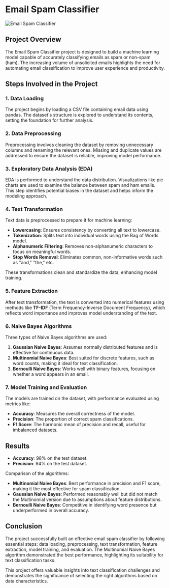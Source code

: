 # Email Spam Classifier

![Email Spam Classifier](https://t3.ftcdn.net/jpg/09/20/22/64/360_F_920226428_V01z4i1KrONjr0pBwVaWw9OHt4hjM2ga.jpg)

## Project Overview
The Email Spam Classifier project is designed to build a machine learning model capable of accurately classifying emails as spam or non-spam (ham). The increasing volume of unsolicited emails highlights the need for automating email classification to improve user experience and productivity.

## Steps Involved in the Project

### 1. Data Loading
The project begins by loading a CSV file containing email data using pandas. The dataset's structure is explored to understand its contents, setting the foundation for further analysis.

### 2. Data Preprocessing
Preprocessing involves cleaning the dataset by removing unnecessary columns and renaming the relevant ones. Missing and duplicate values are addressed to ensure the dataset is reliable, improving model performance.

### 3. Exploratory Data Analysis (EDA)
EDA is performed to understand the data distribution. Visualizations like pie charts are used to examine the balance between spam and ham emails. This step identifies potential biases in the dataset and helps inform the modeling approach.

### 4. Text Transformation
Text data is preprocessed to prepare it for machine learning:
- **Lowercasing**: Ensures consistency by converting all text to lowercase.
- **Tokenization**: Splits text into individual words using the Bag of Words model.
- **Alphanumeric Filtering**: Removes non-alphanumeric characters to focus on meaningful words.
- **Stop Words Removal**: Eliminates common, non-informative words such as "and," "the," etc.

These transformations clean and standardize the data, enhancing model training.

### 5. Feature Extraction
After text transformation, the text is converted into numerical features using methods like **TF-IDF** (Term Frequency-Inverse Document Frequency), which reflects word importance and improves model understanding of the text.

### 6. Naive Bayes Algorithms
Three types of Naive Bayes algorithms are used:
1. **Gaussian Naive Bayes**: Assumes normally distributed features and is effective for continuous data.
2. **Multinomial Naive Bayes**: Best suited for discrete features, such as word counts, making it ideal for text classification.
3. **Bernoulli Naive Bayes**: Works well with binary features, focusing on whether a word appears in an email.

### 7. Model Training and Evaluation
The models are trained on the dataset, with performance evaluated using metrics like:
- **Accuracy**: Measures the overall correctness of the model.
- **Precision**: The proportion of correct spam classifications.
- **F1 Score**: The harmonic mean of precision and recall, useful for imbalanced datasets.

## Results
- **Accuracy**: 98% on the test dataset.
- **Precision**: 94% on the test dataset.

Comparison of the algorithms:
- **Multinomial Naive Bayes**: Best performance in precision and F1 score, making it the most effective for spam classification.
- **Gaussian Naive Bayes**: Performed reasonably well but did not match the Multinomial version due to assumptions about feature distributions.
- **Bernoulli Naive Bayes**: Competitive in identifying word presence but underperformed in overall accuracy.

## Conclusion
The project successfully built an effective email spam classifier by following essential steps: data loading, preprocessing, text transformation, feature extraction, model training, and evaluation. The Multinomial Naive Bayes algorithm demonstrated the best performance, highlighting its suitability for text classification tasks.

This project offers valuable insights into text classification challenges and demonstrates the significance of selecting the right algorithms based on data characteristics.

